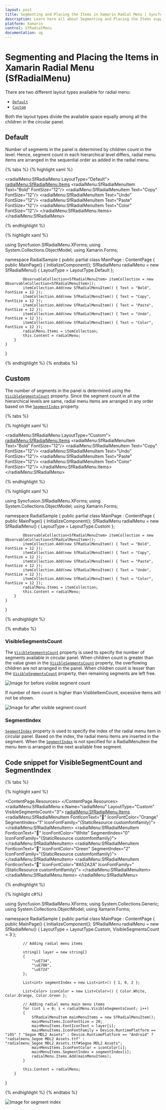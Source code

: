 ```yaml
---
layout: post
title: Segmenting and Placing the Items in Xamarin Radial Menu | Syncfusion
description: Learn here all about Segmenting and Placing the Items support in Syncfusion Xamarin Radial Menu (SfRadialMenu) control and more.
platform: Xamarin
control: SfRadialMenu
documentation: ug
---
```


# Segmenting and Placing the Items in Xamarin Radial Menu (SfRadialMenu)

There are two different layout types available for radial menu:

* [`Default`](https://help.syncfusion.com/cr/xamarin/Syncfusion.SfRadialMenu.XForms.LayoutType.html#Syncfusion_SfRadialMenu_XForms_LayoutType_Default)
* [`Custom`](https://help.syncfusion.com/cr/xamarin/Syncfusion.SfRadialMenu.XForms.LayoutType.html#Syncfusion_SfRadialMenu_XForms_LayoutType_Custom)

Both the layout types divide the available space equally among all the children in the circular panel.

## Default

Number of segments in the panel is determined by children count in the level. Hence, segment count in each hierarchical level differs, radial menu items are arranged in the sequential order as added in the radial menu.

{% tabs %}
{% highlight xaml %}

<?xml version="1.0" encoding="utf-8" ?>
<ContentPage xmlns="http://xamarin.com/schemas/2014/forms"
             xmlns:x="http://schemas.microsoft.com/winfx/2009/xaml"
             xmlns:local="clr-namespace:RadialSample"
             xmlns:radialMenu="clr-namespace:Syncfusion.SfRadialMenu.XForms;assembly=Syncfusion.SfRadialMenu.XForms"
             x:Class="RadialSample.MainPage">
    <radialMenu:SfRadialMenu LayoutType="Default">
        <radialMenu:SfRadialMenu.Items>
            <radialMenu:SfRadialMenuItem Text="Bold" FontSize="12"/>
            <radialMenu:SfRadialMenuItem Text="Copy" FontSize="12"/>
            <radialMenu:SfRadialMenuItem Text="Undo" FontSize="12"/>
            <radialMenu:SfRadialMenuItem Text="Paste" FontSize="12"/>
            <radialMenu:SfRadialMenuItem Text="Color" FontSize="12"/>
        </radialMenu:SfRadialMenu.Items>
    </radialMenu:SfRadialMenu>
</ContentPage>

{% endhighlight %}

{% highlight xaml %}

using Syncfusion.SfRadialMenu.XForms;
using System.Collections.ObjectModel;
using Xamarin.Forms;

namespace RadialSample
{
    public partial class MainPage : ContentPage
    {
        public MainPage()
        {
            InitializeComponent();
            SfRadialMenu radialMenu = new SfRadialMenu()
            {
                LayoutType = LayoutType.Default
            };

            ObservableCollection<SfRadialMenuItem> itemCollection = new ObservableCollection<SfRadialMenuItem>();
            itemCollection.Add(new SfRadialMenuItem() { Text = "Bold", FontSize = 12 });
            itemCollection.Add(new SfRadialMenuItem() { Text = "Copy", FontSize = 12 });
            itemCollection.Add(new SfRadialMenuItem() { Text = "Paste", FontSize = 12 });
            itemCollection.Add(new SfRadialMenuItem() { Text = "Undo", FontSize = 12 });
            itemCollection.Add(new SfRadialMenuItem() { Text = "Color", FontSize = 12 });
            radialMenu.Items = itemCollection;
            this.Content = radialMenu;
        }
    }
}

{% endhighlight %}
{% endtabs %}

## Custom

The number of segments in the panel is determined using the [`VisibleSegmentsCount`](https://help.syncfusion.com/cr/xamarin/Syncfusion.SfRadialMenu.XForms.SfRadialMenu.html#Syncfusion_SfRadialMenu_XForms_SfRadialMenu_VisibleSegmentsCount) property. Since the segment count in all the hierarchical levels are same, radial menu items are arranged in any order based on the [`SegmentIndex`](https://help.syncfusion.com/cr/xamarin/Syncfusion.SfRadialMenu.XForms.SfRadialMenuItem.html#Syncfusion_SfRadialMenu_XForms_SfRadialMenuItem_SegmentIndex) property.

{% tabs %}

{% highlight xaml %}

<?xml version="1.0" encoding="utf-8" ?>
<ContentPage xmlns="http://xamarin.com/schemas/2014/forms"
             xmlns:x="http://schemas.microsoft.com/winfx/2009/xaml"
             xmlns:local="clr-namespace:RadialSample"
             xmlns:radialMenu="clr-namespace:Syncfusion.SfRadialMenu.XForms;assembly=Syncfusion.SfRadialMenu.XForms"
             x:Class="RadialSample.MainPage">
    <radialMenu:SfRadialMenu LayoutType="Custom">
        <radialMenu:SfRadialMenu.Items>
            <radialMenu:SfRadialMenuItem Text="Bold" FontSize="12"/>
            <radialMenu:SfRadialMenuItem Text="Copy" FontSize="12"/>
            <radialMenu:SfRadialMenuItem Text="Undo" FontSize="12"/>
            <radialMenu:SfRadialMenuItem Text="Paste" FontSize="12"/>
            <radialMenu:SfRadialMenuItem Text="Color" FontSize="12"/>
        </radialMenu:SfRadialMenu.Items>
    </radialMenu:SfRadialMenu>
</ContentPage>

{% endhighlight %}

{% highlight xaml %}

using Syncfusion.SfRadialMenu.XForms;
using System.Collections.ObjectModel;
using Xamarin.Forms;

namespace RadialSample
{
    public partial class MainPage : ContentPage
    {
        public MainPage()
        {
            InitializeComponent();
            SfRadialMenu radialMenu = new SfRadialMenu()
            {
                LayoutType = LayoutType.Custom
            };

            ObservableCollection<SfRadialMenuItem> itemCollection = new ObservableCollection<SfRadialMenuItem>();
            itemCollection.Add(new SfRadialMenuItem() { Text = "Bold", FontSize = 12 });
            itemCollection.Add(new SfRadialMenuItem() { Text = "Copy", FontSize = 12 });
            itemCollection.Add(new SfRadialMenuItem() { Text = "Paste", FontSize = 12 });
            itemCollection.Add(new SfRadialMenuItem() { Text = "Undo", FontSize = 12 });
            itemCollection.Add(new SfRadialMenuItem() { Text = "Color", FontSize = 12 });
            radialMenu.Items = itemCollection;
            this.Content = radialMenu;
        }
    }
}

{% endhighlight %}

{% endtabs %}

### VisibleSegmentsCount

The [`VisibleSegmentsCount`](https://help.syncfusion.com/cr/xamarin/Syncfusion.SfRadialMenu.XForms.SfRadialMenu.html#Syncfusion_SfRadialMenu_XForms_SfRadialMenu_VisibleSegmentsCount) property is used to specify the number of segments available in circular panel. When children count is greater than the value given in the [`VisibleSegmentsCount`](https://help.syncfusion.com/cr/xamarin/Syncfusion.SfRadialMenu.XForms.SfRadialMenu.html#Syncfusion_SfRadialMenu_XForms_SfRadialMenu_VisibleSegmentsCount) property, the overflowing children are not arranged in the panel. When children count is lesser than the [`VisibleSegmentsCount`](https://help.syncfusion.com/cr/xamarin/Syncfusion.SfRadialMenu.XForms.SfRadialMenu.html#Syncfusion_SfRadialMenu_XForms_SfRadialMenu_VisibleSegmentsCount) property, then remaining segments are left free.

![Image for before visible segment count](images/beforeVisbleSegment.png)

If number of item count is higher than VisibleItemCount, excessive items will not be shown.

![Image for after visible segment count ](images/visibleSegmentCount.png)

### SegmentIndex

[`SegmentIndex`](https://help.syncfusion.com/cr/xamarin/Syncfusion.SfRadialMenu.XForms.SfRadialMenuItem.html#Syncfusion_SfRadialMenu_XForms_SfRadialMenuItem_SegmentIndex) property is used to specify the index of the radial menu item in circular panel. Based on the index, the radial menu items are inserted in the segment. When the [`SegmentIndex`](https://help.syncfusion.com/cr/xamarin/Syncfusion.SfRadialMenu.XForms.SfRadialMenuItem.html#Syncfusion_SfRadialMenu_XForms_SfRadialMenuItem_SegmentIndex) is not specified for a RadialMenuItem the menu item is arranged in the next available free segment.

## Code snippet for VisibleSegmentCount and SegmentIndex

{% tabs %}

{% highlight xaml %}

<?xml version="1.0" encoding="utf-8" ?>
<ContentPage xmlns="http://xamarin.com/schemas/2014/forms"
             xmlns:x="http://schemas.microsoft.com/winfx/2009/xaml"
             xmlns:local="clr-namespace:RadialSample"
             xmlns:radialMenu="clr-namespace:Syncfusion.SfRadialMenu.XForms;assembly=Syncfusion.SfRadialMenu.XForms"
             x:Class="RadialSample.MainPage">
    <ContentPage.Resources>
        <ResourceDictionary>
            <OnPlatform x:TypeArguments="x:String"
                        x:Key="customfontfamily" 
                        iOS="Segoe MDL2 Assets" 
                        Android="radialmenu_Segoe MDL2 Assets.ttf" 
                        UWP="radialmenu_Segoe_MDL2_Assets.ttf#Segoe MDL2 Assets"/>
        </ResourceDictionary>
    </ContentPage.Resources>
    <radialMenu:SfRadialMenu x:Name="radialMenu" LayoutType="Custom" VisibleSegmentsCount="3">
        <radialMenu:SfRadialMenu.Items>
            <radialMenu:SfRadialMenuItem 
                    FontIconText="&#xe734;" 
                    IconFontColor="Orange"
                    SegmentIndex="1"
                    IconFontFamily="{StaticResource customfontfamily}">
            </radialMenu:SfRadialMenuItem>
            <radialMenu:SfRadialMenuItem  
                    FontIconText="&#xe700;" 
                    IconFontColor="White"
                    SegmentIndex="0"
                    IconFontFamily="{StaticResource customfontfamily}">
            </radialMenu:SfRadialMenuItem>
            <radialMenu:SfRadialMenuItem 
                        FontIconText="&#xe72d;" 
                        IconFontColor="Green"
                        SegmentIndex="2"
                        IconFontFamily="{StaticResource customfontfamily}">
            </radialMenu:SfRadialMenuItem>
            <radialMenu:SfRadialMenuItem  
                    FontIconText="&#xe735;"
                    IconFontColor="#A52A2A"
                    IconFontFamily="{StaticResource customfontfamily}">
            </radialMenu:SfRadialMenuItem>
        </radialMenu:SfRadialMenu.Items>
    </radialMenu:SfRadialMenu>
</ContentPage>

{% endhighlight %}

{% highlight c#%}

using Syncfusion.SfRadialMenu.XForms;
using System.Collections.Generic;
using System.Collections.ObjectModel;
using Xamarin.Forms;

namespace RadialSample
{
    public partial class MainPage : ContentPage
    {
        public MainPage()
        {
            InitializeComponent();
            SfRadialMenu radialMenu = new SfRadialMenu()
            {
                LayoutType = LayoutType.Custom,
                VisibleSegmentsCount = 3
            };

            // Adding radial menu items

            string[] layer = new string[]
            {
                "\uE734",
                "\uE700",
                "\uE72d"
            };

            List<int> segmentIndex = new List<int>() { 1, 0, 2 };

            List<Color> iconColor = new List<Color>() { Color.White, Color.Orange, Color.Green };

            // Adding radial menu main menu items
            for (int i = 0; i < radialMenu.VisibleSegmentsCount; i++)
            {
                SfRadialMenuItem mainMenuItems = new SfRadialMenuItem();
                mainMenuItems.IconFontSize = 20;
                mainMenuItems.FontIconText = layer[i];
                mainMenuItems.IconFontFamily = Device.RuntimePlatform == "iOS" ? "Segoe MDL2 Assets" : Device.RuntimePlatform == "Android" ? "radialmenu_Segoe MDL2 Assets.ttf" : "radialmenu_Segoe_MDL2_Assets.ttf#Segoe MDL2 Assets";
                mainMenuItems.IconFontColor = iconColor[i];
                mainMenuItems.SegmentIndex = segmentIndex[i];
                radialMenu.Items.Add(mainMenuItems);
            }

            this.Content = radialMenu;
        }
}
			
{% endhighlight %}
{% endtabs %}

![Image for segment index](images/radialMenuSegmentIndex.png)




